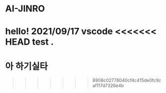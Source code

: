 # AI-JINRO

hello! 2021/09/17
vscode
<<<<<<< HEAD
test
.
=======

# 아 하기실타
>>>>>>> 8908c02778040cf4c415de0fc9caf117d7326e4b
